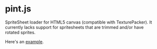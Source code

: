 pint.js
=======

SpriteSheet loader for HTML5 canvas (compatible with TexturePacker). It currently lacks support for spritesheets that are trimmed and/or have rotated sprites.

Here's an [example](http://bluecodestudio.com/html5-game-sample/).


